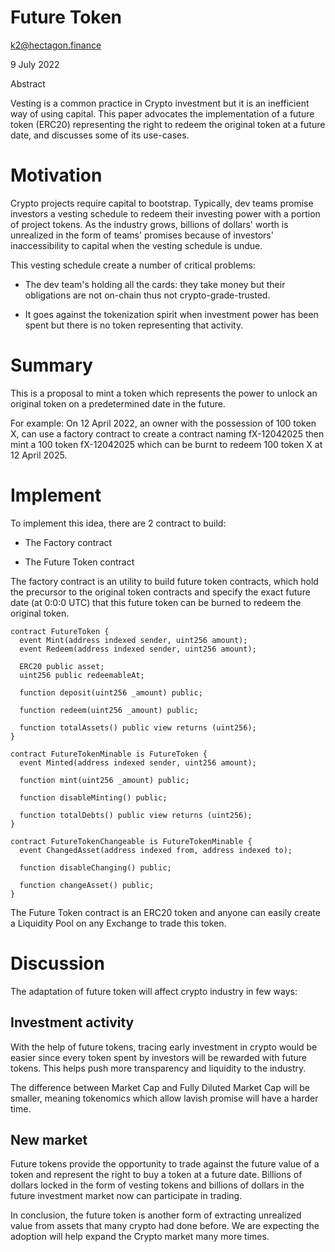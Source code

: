 # Future Token

k2@hectagon.finance

9 July 2022

Abstract

Vesting is a common practice in Crypto investment but it is an inefficient way of using capital. This paper advocates the implementation of a future token (ERC20) representing the right to redeem the original token at a future date, and discusses some of its use-cases.

# Motivation

Crypto projects require capital to bootstrap. Typically, dev teams promise investors a vesting schedule to redeem their investing power with a portion of project tokens. As the industry grows, billions of dollars' worth is unrealized in the form of teams' promises because of investors' inaccessibility to capital when the vesting schedule is undue.

This vesting schedule create a number of critical problems:

- The dev team's holding all the cards: they take money but their obligations are not on-chain thus not crypto-grade-trusted.

- It goes against the tokenization spirit when investment power has been spent but there is no token representing that activity.

# Summary

This is a proposal to mint a token which represents the power to unlock an original token on a predetermined date in the future.

For example: On 12 April 2022, an owner with the possession of 100 token X, can use a factory contract to create a contract naming fX-12042025 then mint a 100 token fX-12042025 which can be burnt to redeem 100 token X at 12 April 2025.

# Implement

To implement this idea, there are 2 contract to build:

- The Factory contract

- The Future Token contract

The factory contract is an utility to build future token contracts, which hold the precursor to the original token contracts and specify the exact future date (at 0:0:0 UTC) that this future token can be burned to redeem the original token.

```solidity
contract FutureToken {
  event Mint(address indexed sender, uint256 amount);
  event Redeem(address indexed sender, uint256 amount);

  ERC20 public asset;
  uint256 public redeemableAt;

  function deposit(uint256 _amount) public;

  function redeem(uint256 _amount) public;

  function totalAssets() public view returns (uint256);
}

contract FutureTokenMinable is FutureToken {
  event Minted(address indexed sender, uint256 amount);

  function mint(uint256 _amount) public;

  function disableMinting() public;

  function totalDebts() public view returns (uint256);
}

contract FutureTokenChangeable is FutureTokenMinable {
  event ChangedAsset(address indexed from, address indexed to);

  function disableChanging() public;

  function changeAsset() public;
}

```

The Future Token contract is an ERC20 token and anyone can easily create a Liquidity Pool on any Exchange to trade this token.

# Discussion

The adaptation of future token will affect crypto industry in few ways:

## Investment activity

With the help of future tokens, tracing early investment in crypto would be easier since every token spent by investors will be rewarded with future tokens. This helps push more transparency and liquidity to the industry.

The difference between Market Cap and Fully Diluted Market Cap will be smaller, meaning tokenomics which allow lavish promise will have a harder time.

## New market

Future tokens provide the opportunity to trade against the future value of a token and represent the right to buy a token at a future date. Billions of dollars locked in the form of vesting tokens and billions of dollars in the future investment market now can participate in trading.

In conclusion, the future token is another form of extracting unrealized value from assets that many crypto had done before. We are expecting the adoption will help expand the Crypto market many more times.
